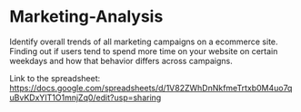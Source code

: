 # Marketing-Analysis
Identify overall trends of all marketing campaigns on a ecommerce site. Finding out if users tend to spend more time on your website on certain weekdays and how that behavior differs across campaigns.

Link to the spreadsheet:
https://docs.google.com/spreadsheets/d/1V82ZWhDnNkfmeTrtxb0M4uo7quBvKDxYIT1O1mnjZq0/edit?usp=sharing

